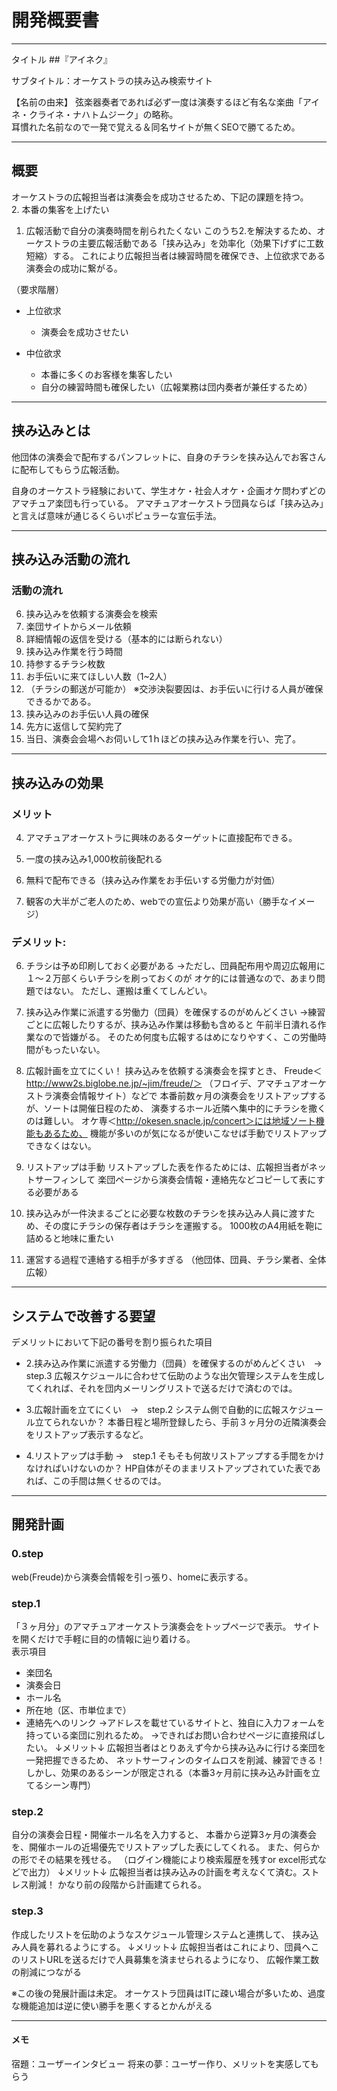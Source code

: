 #  開発概要書

-------
タイトル
##『アイネク』

サブタイトル：オーケストラの挟み込み検索サイト

【名前の由来】
 弦楽器奏者であれば必ず一度は演奏するほど有名な楽曲「アイネ・クライネ・ナハトムジーク」の略称。  
 耳慣れた名前なので一発で覚える＆同名サイトが無くSEOで勝てるため。  

---------
## 概要
オーケストラの広報担当者は演奏会を成功させるため、下記の課題を持つ。  
2. 本番の集客を上げたい
1. 広報活動で自分の演奏時間を削られたくない
このうち2.を解決するため、オーケストラの主要広報活動である「挟み込み」を効率化（効果下げずに工数短縮）する。
これにより広報担当者は練習時間を確保でき、上位欲求である演奏会の成功に繋がる。

（要求階層）
* 上位欲求
  * 演奏会を成功させたい

* 中位欲求
  * 本番に多くのお客様を集客したい
  * 自分の練習時間も確保したい（広報業務は団内奏者が兼任するため）


---------
## 挟み込みとは
他団体の演奏会で配布するパンフレットに、自身のチラシを挟み込んでお客さんに配布してもらう広報活動。

自身のオーケストラ経験において、学生オケ・社会人オケ・企画オケ問わずどのアマチュア楽団も行っている。
アマチュアオーケストラ団員ならば「挟み込み」と言えば意味が通じるくらいポピュラーな宣伝手法。

---------
## 挟み込み活動の流れ
### 活動の流れ
6. 挟み込みを依頼する演奏会を検索
5. 楽団サイトからメール依頼
4. 詳細情報の返信を受ける（基本的には断られない）
 9. 挟み込み作業を行う時間
 9. 持参するチラシ枚数
 9. お手伝いに来てほしい人数（1~2人）
 9. （チラシの郵送が可能か）
※交渉決裂要因は、お手伝いに行ける人員が確保できるかである。
3. 挟み込みのお手伝い人員の確保
2. 先方に返信して契約完了
1. 当日、演奏会会場へお伺いして1ｈほどの挟み込み作業を行い、完了。

---------
## 挟み込みの効果
### メリット
4. アマチュアオーケストラに興味のあるターゲットに直接配布できる。

3. 一度の挟み込み1,000枚前後配れる

2. 無料で配布できる（挟み込み作業をお手伝いする労働力が対価）

1.  観客の大半がご老人のため、webでの宣伝より効果が高い（勝手なイメージ）

### デメリット:
6. チラシは予め印刷しておく必要がある
→ただし、団員配布用や周辺広報用に１〜２万部くらいチラシを刷っておくのが
オケ的には普通なので、あまり問題ではない。
ただし、運搬は重くてしんどい。

5. 挟み込み作業に派遣する労働力（団員）を確保するのがめんどくさい
→練習ごとに広報したりするが、挟み込み作業は移動も含めると
午前半日潰れる作業なので皆嫌がる。
そのため何度も広報するはめになりやすく、この労働時間がもったいない。

4.  広報計画を立てにくい！
挟み込みを依頼する演奏会を探すとき、
Freude＜http://www2s.biglobe.ne.jp/~jim/freude/＞
（フロイデ、アマチュアオーケストラ演奏会情報サイト）などで
本番前数ヶ月の演奏会をリストアップするが、ソートは開催日程のため、
演奏するホール近隣へ集中的にチラシを撒くのは難しい。
	 オケ専＜http://okesen.snacle.jp/concert＞には地域ソート機能もあるため、
機能が多いのが気になるが使いこなせば手動でリストアップできなくはない。

3. リストアップは手動
リストアップした表を作るためには、広報担当者がネットサーフィンして
楽団ページから演奏会情報・連絡先などコピーして表にする必要がある

2. 挟み込みが一件決まるごとに必要な枚数のチラシを挟み込み人員に渡すため、その度にチラシの保存者はチラシを運搬する。
1000枚のA4用紙を鞄に詰めると地味に重たい

1.  運営する過程で連絡する相手が多すぎる
（他団体、団員、チラシ業者、全体広報）

---------
## システムで改善する要望
デメリットにおいて下記の番号を割り振られた項目

*  2.挟み込み作業に派遣する労働力（団員）を確保するのがめんどくさい　→　step.3
 広報スケジュールに合わせて伝助のような出欠管理システムを生成してくれれば、それを団内メーリングリストで送るだけで済むのでは。

* 3.広報計画を立てにくい　→　step.2
システム側で自動的に広報スケジュール立てられないか？
本番日程と場所登録したら、手前３ヶ月分の近隣演奏会をリストアップ表示するなど。

* 4.リストアップは手動 →　step.1
そもそも何故リストアップする手間をかけなければいけないのか？
 HP自体がそのままリストアップされていた表であれば、この手間は無くせるのでは。

---------
## 開発計画
### 0.step
web(Freude)から演奏会情報を引っ張り、homeに表示する。

### step.1
   「３ヶ月分」のアマチュアオーケストラ演奏会をトップページで表示。
   サイトを開くだけで手軽に目的の情報に辿り着ける。   
表示項目
*  楽団名
*  演奏会日
*  ホール名
*  所在地（区、市単位まで）
*  連絡先へのリンク
→アドレスを載せているサイトと、独自に入力フォームを持っている楽団に別れるため。
→できればお問い合わせページに直接飛ばしたい。
↓メリット↓
広報担当者はとりあえず今から挟み込みに行ける楽団を一発把握できるため、
ネットサーフィンのタイムロスを削減、練習できる！
しかし、効果のあるシーンが限定される（本番3ヶ月前に挟み込み計画を立てるシーン専門）

### step.2
   自分の演奏会日程・開催ホール名を入力すると、
本番から逆算3ヶ月の演奏会を、開催ホールの近場優先でリストアップした表にしてくれる。
また、何らかの形でその結果を残せる。
（ログイン機能により検索履歴を残すor excel形式などで出力）
↓メリット↓
広報担当者は挟み込みの計画を考えなくて済む。ストレス削減！
かなり前の段階から計画建てられる。

### step.3
   作成したリストを伝助のようなスケジュール管理システムと連携して、
挟み込み人員を募れるようにする。
↓メリット↓
広報担当者はこれにより、団員へこのリストURLを送るだけで人員募集を済ませられるようになり、
広報作業工数の削減につながる


※この後の発展計画は未定。
オーケストラ団員はITに疎い場合が多いため、過度な機能追加は逆に使い勝手を悪くするとかんがえる

-----
#### メモ
宿題：ユーザーインタビュー
将来の夢：ユーザー作り、メリットを実感してもらう

